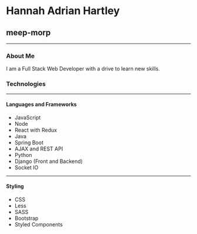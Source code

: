 # Hannah Adrian Hartley

## meep-morp

<hr />

### About Me

<p> I am a Full Stack Web Developer with a drive to learn new skills. </p>

### Technologies

---

#### Languages and Frameworks

- JavaScript
- Node
- React with Redux
- Java
- Spring Boot
- AJAX and REST API
- Python
- Django (Front and Backend)
- Socket IO

---

#### Styling

- CSS
- Less
- SASS
- Bootstrap
- Styled Components

<!--
<summary>
<style>
    * {
        text-align: center;
  }
  ul, ol, li {
      text-align: left;
  }
    h3, h4, h5 {
        text-decoration: underline;
    }
</style>
</summary> -->
